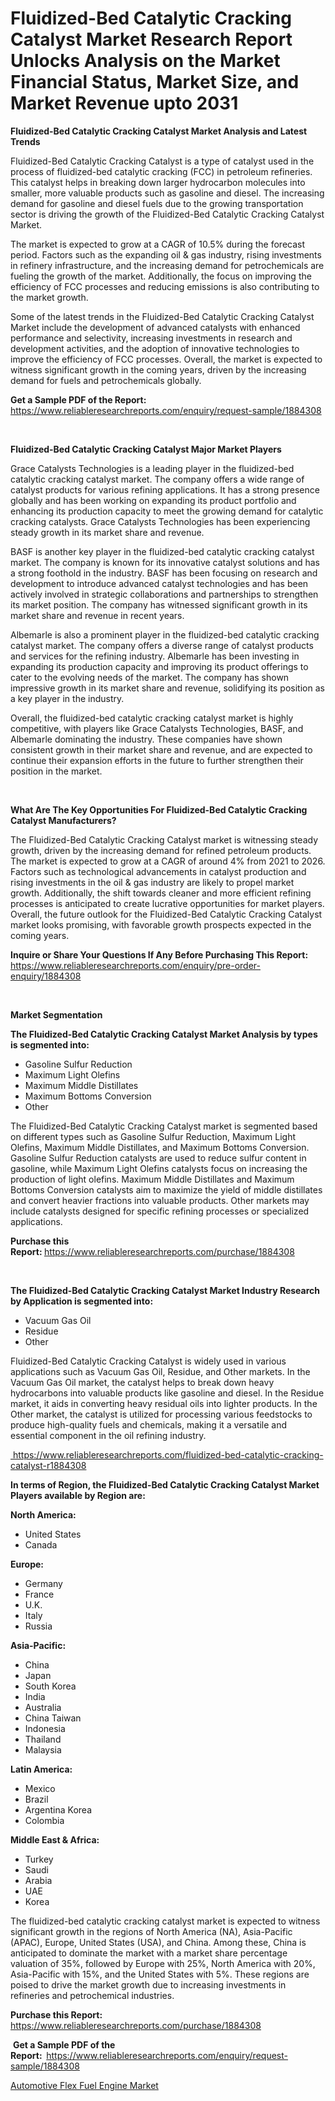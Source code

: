 <p><h1>Fluidized-Bed Catalytic Cracking Catalyst Market Research Report Unlocks Analysis on the Market Financial Status, Market Size, and Market Revenue upto 2031</h1></p><p><strong>Fluidized-Bed Catalytic Cracking Catalyst Market Analysis and Latest Trends</strong></p>
<p><p>Fluidized-Bed Catalytic Cracking Catalyst is a type of catalyst used in the process of fluidized-bed catalytic cracking (FCC) in petroleum refineries. This catalyst helps in breaking down larger hydrocarbon molecules into smaller, more valuable products such as gasoline and diesel. The increasing demand for gasoline and diesel fuels due to the growing transportation sector is driving the growth of the Fluidized-Bed Catalytic Cracking Catalyst Market.</p><p>The market is expected to grow at a CAGR of 10.5% during the forecast period. Factors such as the expanding oil & gas industry, rising investments in refinery infrastructure, and the increasing demand for petrochemicals are fueling the growth of the market. Additionally, the focus on improving the efficiency of FCC processes and reducing emissions is also contributing to the market growth.</p><p>Some of the latest trends in the Fluidized-Bed Catalytic Cracking Catalyst Market include the development of advanced catalysts with enhanced performance and selectivity, increasing investments in research and development activities, and the adoption of innovative technologies to improve the efficiency of FCC processes. Overall, the market is expected to witness significant growth in the coming years, driven by the increasing demand for fuels and petrochemicals globally.</p></p>
<p><strong>Get a Sample PDF of the Report:&nbsp;</strong> <a href="https://www.reliableresearchreports.com/enquiry/request-sample/1884308">https://www.reliableresearchreports.com/enquiry/request-sample/1884308</a></p>
<p>&nbsp;</p>
<p><strong>Fluidized-Bed Catalytic Cracking Catalyst Major Market Players</strong></p>
<p><p>Grace Catalysts Technologies is a leading player in the fluidized-bed catalytic cracking catalyst market. The company offers a wide range of catalyst products for various refining applications. It has a strong presence globally and has been working on expanding its product portfolio and enhancing its production capacity to meet the growing demand for catalytic cracking catalysts. Grace Catalysts Technologies has been experiencing steady growth in its market share and revenue.</p><p>BASF is another key player in the fluidized-bed catalytic cracking catalyst market. The company is known for its innovative catalyst solutions and has a strong foothold in the industry. BASF has been focusing on research and development to introduce advanced catalyst technologies and has been actively involved in strategic collaborations and partnerships to strengthen its market position. The company has witnessed significant growth in its market share and revenue in recent years.</p><p>Albemarle is also a prominent player in the fluidized-bed catalytic cracking catalyst market. The company offers a diverse range of catalyst products and services for the refining industry. Albemarle has been investing in expanding its production capacity and improving its product offerings to cater to the evolving needs of the market. The company has shown impressive growth in its market share and revenue, solidifying its position as a key player in the industry.</p><p>Overall, the fluidized-bed catalytic cracking catalyst market is highly competitive, with players like Grace Catalysts Technologies, BASF, and Albemarle dominating the industry. These companies have shown consistent growth in their market share and revenue, and are expected to continue their expansion efforts in the future to further strengthen their position in the market.</p></p>
<p>&nbsp;</p>
<p><strong>What Are The Key Opportunities For Fluidized-Bed Catalytic Cracking Catalyst Manufacturers?</strong></p>
<p><p>The Fluidized-Bed Catalytic Cracking Catalyst market is witnessing steady growth, driven by the increasing demand for refined petroleum products. The market is expected to grow at a CAGR of around 4% from 2021 to 2026. Factors such as technological advancements in catalyst production and rising investments in the oil & gas industry are likely to propel market growth. Additionally, the shift towards cleaner and more efficient refining processes is anticipated to create lucrative opportunities for market players. Overall, the future outlook for the Fluidized-Bed Catalytic Cracking Catalyst market looks promising, with favorable growth prospects expected in the coming years.</p></p>
<p><strong>Inquire or Share Your Questions If Any Before Purchasing This Report:</strong> <a href="https://www.reliableresearchreports.com/enquiry/pre-order-enquiry/1884308">https://www.reliableresearchreports.com/enquiry/pre-order-enquiry/1884308</a></p>
<p>&nbsp;</p>
<p><strong>Market Segmentation</strong></p>
<p><strong>The Fluidized-Bed Catalytic Cracking Catalyst Market Analysis by types is segmented into:</strong></p>
<p><ul><li>Gasoline Sulfur Reduction</li><li>Maximum Light Olefins</li><li>Maximum Middle Distillates</li><li>Maximum Bottoms Conversion</li><li>Other</li></ul></p>
<p><p>The Fluidized-Bed Catalytic Cracking Catalyst market is segmented based on different types such as Gasoline Sulfur Reduction, Maximum Light Olefins, Maximum Middle Distillates, and Maximum Bottoms Conversion. Gasoline Sulfur Reduction catalysts are used to reduce sulfur content in gasoline, while Maximum Light Olefins catalysts focus on increasing the production of light olefins. Maximum Middle Distillates and Maximum Bottoms Conversion catalysts aim to maximize the yield of middle distillates and convert heavier fractions into valuable products. Other markets may include catalysts designed for specific refining processes or specialized applications.</p></p>
<p><strong>Purchase this Report:&nbsp;</strong><a href="https://www.reliableresearchreports.com/purchase/1884308">https://www.reliableresearchreports.com/purchase/1884308</a></p>
<p>&nbsp;</p>
<p><strong>The Fluidized-Bed Catalytic Cracking Catalyst Market Industry Research by Application is segmented into:</strong></p>
<p><ul><li>Vacuum Gas Oil</li><li>Residue</li><li>Other</li></ul></p>
<p><p>Fluidized-Bed Catalytic Cracking Catalyst is widely used in various applications such as Vacuum Gas Oil, Residue, and Other markets. In the Vacuum Gas Oil market, the catalyst helps to break down heavy hydrocarbons into valuable products like gasoline and diesel. In the Residue market, it aids in converting heavy residual oils into lighter products. In the Other market, the catalyst is utilized for processing various feedstocks to produce high-quality fuels and chemicals, making it a versatile and essential component in the oil refining industry.</p></p>
<p><a href="https://www.reliableresearchreports.com/fluidized-bed-catalytic-cracking-catalyst-r1884308">&nbsp;https://www.reliableresearchreports.com/fluidized-bed-catalytic-cracking-catalyst-r1884308</a></p>
<p><strong>In terms of Region, the Fluidized-Bed Catalytic Cracking Catalyst Market Players available by Region are:</strong></p>
<p>
    <p> <strong> North America: </strong>
        <ul>
            <li>United States</li>
            <li>Canada</li>
        </ul>
        </p> 
    <p> <strong> Europe: </strong>
        <ul>
            <li>Germany</li>
            <li>France</li>
            <li>U.K.</li>
            <li>Italy</li>
            <li>Russia</li>
        </ul>
        </p> 
    <p> <strong> Asia-Pacific: </strong>
        <ul>
            <li>China</li>
            <li>Japan</li>
            <li>South Korea</li>
            <li>India</li>
            <li>Australia</li>
            <li>China Taiwan</li>
            <li>Indonesia</li>
            <li>Thailand</li>
            <li>Malaysia</li>
        </ul>
        </p> 
    <p> <strong> Latin America: </strong>
        <ul>
            <li>Mexico</li>
            <li>Brazil</li>
            <li>Argentina Korea</li>
            <li>Colombia</li>
        </ul>
        </p> 
    <p> <strong> Middle East & Africa: </strong>
        <ul>
            <li>Turkey</li>
            <li>Saudi</li>
            <li>Arabia</li>
            <li>UAE</li>
            <li>Korea</li>
        </ul>
    </p>
    </p>
<p><p>The fluidized-bed catalytic cracking catalyst market is expected to witness significant growth in the regions of North America (NA), Asia-Pacific (APAC), Europe, United States (USA), and China. Among these, China is anticipated to dominate the market with a market share percentage valuation of 35%, followed by Europe with 25%, North America with 20%, Asia-Pacific with 15%, and the United States with 5%. These regions are poised to drive the market growth due to increasing investments in refineries and petrochemical industries.</p></p>
<p><strong>Purchase this Report: </strong><a href="https://www.reliableresearchreports.com/purchase/1884308">https://www.reliableresearchreports.com/purchase/1884308</a></p>
<p>&nbsp;<strong>Get a Sample PDF of the Report:&nbsp;&nbsp;</strong><a href="https://www.reliableresearchreports.com/enquiry/request-sample/1884308">https://www.reliableresearchreports.com/enquiry/request-sample/1884308</a></p>
<p><strong></strong></p>
<p><p><a href="https://github.com/terinaa1/Market-Research-Report-List-1/blob/main/automotive-flex-fuel-engine-market.md">Automotive Flex Fuel Engine Market</a></p></p>